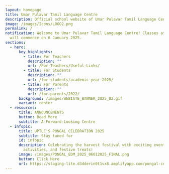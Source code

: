 ```yaml
---
layout: homepage
title: Umar Pulavar Tamil Language Centre
description: Official school website of Umar Pulavar Tamil Language Centre.
image: /images/Icons/LOGO2.png
permalink: /
notification: Welcome to Umar Pulavar Tamil Language Centre! Classes at UPTLC
  will commence on 6 January 2025.
sections:
  - hero:
      key_highlights:
        - title: For Teachers
          description: ""
          url: /For-Teachers/Useful-Links/
        - title: For Students
          description: ""
          url: /for-students/academic-year-2025/
        - title: For Parents
          description: ""
          url: /for-parents/2022/
      background: /images/WEBISTE_BANNER_2025_02.gif
      variant: center
  - resources:
      title: ANNOUNCEMENTS
      button: Read More
      subtitle: A Forward-Looking Centre
  - infopic:
      title: UPTLC'S PONGAL CELEBRATION 2025
      subtitle: Stay tuned for
      id: infopic
      description: Celebrating the harvest festival with exciting events, traditional
        activities, and festive treats!
      image: /images/PONGAL_EDM_2025_06012025_FINAL.png
      button: Click Here
      url: https://staging-lite.d3dderin0t1vx8.amplifyapp.com/pongal-celebration-2025/
---
```

